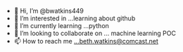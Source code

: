 - 👋 Hi, I’m @bwatkins449
- 👀 I’m interested in ...learning about github
- 🌱 I’m currently learning ...python
- 💞️ I’m looking to collaborate on ... machine learning POC
- 📫 How to reach me ...beth.watkins@comcast.net

<!---
bwatkins449/bwatkins449 is a ✨ special ✨ repository because its `README.md` (this file) appears on your GitHub profile.
You can click the Preview link to take a look at your changes.
--->
